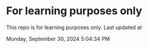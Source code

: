 # For learning purposes only
This repo is for learning purposes only.
Last updated at

Monday, September 30, 2024 5:04:34 PM

